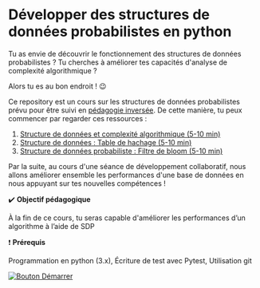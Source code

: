 Développer des structures de données probabilistes en python
==

Tu as envie de découvrir le fonctionnement des structures de données probabilistes ? Tu cherches à améliorer tes capacités d'analyse de complexité algorithmique ?

Alors tu es au bon endroit ! :wink:

Ce repository est un cours sur les structures de données probabilistes prévu pour être suivi en [pédagogie inversée](https://fr.wikipedia.org/wiki/Classe_invers%C3%A9e). De cette manière, tu peux commencer par regarder ces ressources :
1. [Structure de données et complexité algorithmique (5-10 min)](./Structure%20de%20données%20et%20compléxité%20algorithmique.md)
2. [Structure de données : Table de hachage (5-10 min)](./Structure%20de%20données%20:%20table%20de%20hachage.md)
3. [Structure de données probabiliste : Filtre de bloom (5-10 min)](./Structure%20de%20données%20probabiliste%20:%20Filtre%20de%20bloom.md)

Par la suite, au cours d'une séance de développement collaboratif, nous allons améliorer ensemble les performances d'une base de données en nous appuyant sur tes nouvelles compétences !



:heavy_check_mark: **Objectif pédagogique**

À la fin de ce cours, tu seras capable d'améliorer les performances d’un algorithme à l’aide de SDP

:exclamation: **Prérequis**

Programmation en python (3.x), Écriture de test avec Pytest, Utilisation git


[![Bouton Démarrer](https://placehold.co/150x45/0969da/EFEFEF?text=Je%20commence)](Structure%20de%20données%20et%20compléxité%20algorithmique.md)
